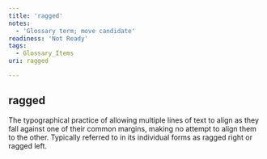 ```yaml
---
title: 'ragged'
notes:
  - 'Glossary term; move candidate'
readiness: 'Not Ready'
tags:
  - Glossary_Items
uri: ragged

---
```

## ragged

The typographical practice of allowing multiple lines of text to align as they fall against one of their common margins, making no attempt to align them to the other. Typically referred to in its individual forms as ragged right or ragged left.


